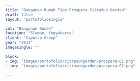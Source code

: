 ```yaml
---
title: "Bangunan Rumah Tipe Prospera CitraSun Garden"
draft: false
layout: "portofoliosingle"

cat: "Bangunan Rumah"
location: "Sleman, Yogyakarta"
client: "Ciputra Group"
year: "2013"
imagesingle: ""

block:
- img: "images/portofolio/citrasungarden/prospera-01.png"
- img: "images/portofolio/citrasungarden/prospera-02.png"
      
---
```




